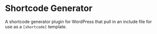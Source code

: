 # Shortcode Generator

A shortcode generator plugin for WordPress that pull in an include file for use as a `[shortcode]` template.